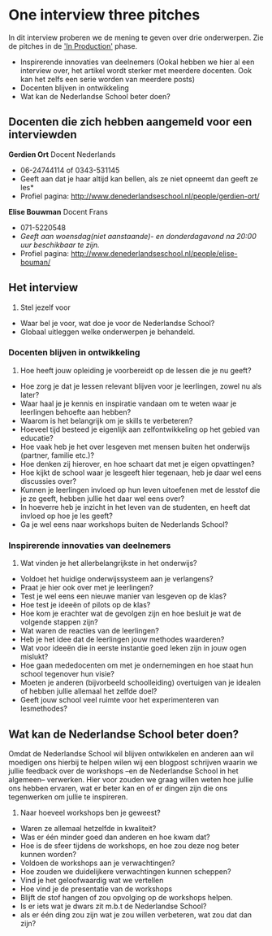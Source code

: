 # One interview three pitches

In dit interview proberen we de mening te geven over drie onderwerpen.
Zie de pitches in de ['In Production'](https://interface-ready.firebaseapp.com/product:-KBmpFP_krBpZZbQKc8M/productionStage:production) phase.

* Inspirerende innovaties van deelnemers (Ookal hebben we hier al een interview over, het artikel wordt sterker met meerdere docenten. Ook kan het zelfs een serie worden van meerdere posts)
* Docenten blijven in ontwikkeling
* Wat kan de Nederlandse School beter doen?

## Docenten die zich hebben aangemeld voor een interviewden

**Gerdien Ort** Docent Nederlands

* 06-24744114 of 0343-531145
* Geeft aan dat je haar altijd kan bellen, als ze niet opneemt dan geeft ze les*
* Profiel pagina: http://www.denederlandseschool.nl/people/gerdien-ort/

**Elise Bouwman** Docent Frans

* 071-5220548
* *Geeft aan woensdag(niet aanstaande)- en donderdagavond na 20:00 uur beschikbaar te zijn.*
* Profiel pagina: http://www.denederlandseschool.nl/people/elise-bouman/

## Het interview

1. Stel jezelf voor
* Waar bel je voor, wat doe je voor de Nederlandse School?
* Globaal uitleggen welke onderwerpen je behandeld.

### Docenten blijven in ontwikkeling

1. Hoe heeft jouw opleiding je voorbereidt op de lessen die je nu geeft?
* Hoe zorg je dat je lessen relevant blijven voor je leerlingen, zowel nu als later?
* Waar haal je je kennis en inspiratie vandaan om te weten waar je leerlingen behoefte aan hebben?
* Waarom is het belangrijk om je skills te verbeteren?
* Hoeveel tijd besteed je eigenlijk aan zelfontwikkeling op het gebied van educatie?
* Hoe vaak heb je het over lesgeven met mensen buiten het onderwijs (partner, familie etc.)?
* Hoe denken zij hierover, en hoe schaart dat met je eigen opvattingen?
* Hoe kijkt de school waar je lesgeeft hier tegenaan, heb je daar wel eens discussies over?
* Kunnen je leerlingen invloed op hun leven uitoefenen met de lesstof die je ze geeft, hebben jullie het daar wel eens over?
* In hoeverre heb je inzicht in het leven van de studenten, en heeft dat invloed op hoe je les geeft?
* Ga je wel eens naar workshops buiten de Nederlands School?

### Inspirerende innovaties van deelnemers

1. Wat vinden je het allerbelangrijkste in het onderwijs?
* Voldoet het huidige onderwijssysteem aan je verlangens?
* Praat je hier ook over met je leerlingen?
* Test je wel eens een nieuwe manier van lesgeven op de klas?
* Hoe test je ideeën of pilots op de klas?
* Hoe kom je erachter wat de gevolgen zijn en hoe besluit je wat de volgende stappen zijn?
* Wat waren de reacties van de leerlingen?
* Heb je het idee dat de leerlingen jouw methodes waarderen?
* Wat voor ideeën die in eerste instantie goed leken zijn in jouw ogen mislukt?
* Hoe gaan mededocenten om met je ondernemingen en hoe staat hun school tegenover hun visie?
* Moeten je anderen (bijvorbeeld schoolleiding) overtuigen van je idealen of hebben jullie allemaal het zelfde doel?
* Geeft jouw school veel ruimte voor het experimenteren van lesmethodes?


## Wat kan de Nederlandse School beter doen?

Omdat de Nederlandse School wil blijven ontwikkelen en anderen aan wil moedigen ons hierbij te helpen wilen wij een blogpost schrijven waarin we jullie feedback over de workshops –en de Nederlandse School in het algemeen– verwerken. Hier voor zouden we graag willen weten hoe jullie ons hebben ervaren, wat er beter kan en of er dingen zijn die ons tegenwerken om jullie te inspireren.

1. Naar hoeveel workshops ben je geweest?
* Waren ze allemaal hetzelfde in kwaliteit?
* Was er één minder goed dan anderen en hoe kwam dat?
* Hoe is de sfeer tijdens de workshops, en hoe zou deze nog beter kunnen worden?
* Voldoen de workshops aan je verwachtingen?
* Hoe zouden we duidelijkere verwachtingen kunnen scheppen?
* Vind je het geloofwaardig wat we vertellen
* Hoe vind je de presentatie van de workshops
* Blijft de stof hangen of zou opvolging op de workshops helpen.
* Is er iets wat je dwars zit m.b.t de Nederlandse School?
* als er één ding zou zijn wat je zou willen verbeteren, wat zou dat dan zijn?
